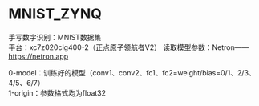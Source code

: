 # MNIST_ZYNQ  
  
手写数字识别：MNIST数据集  
平台：xc7z020clg400-2（正点原子领航者V2）
读取模型参数：Netron——https://netron.app  

0-model：训练好的模型（conv1、conv2、fc1、fc2=weight/bias=0/1、2/3、4/5、6/7）  
1-origin：参数格式均为float32
